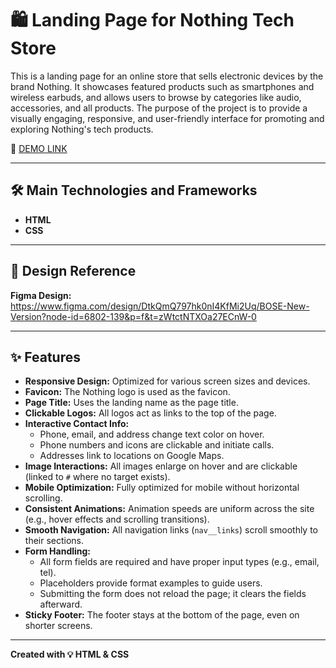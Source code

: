 # 🛍 Landing Page for Nothing Tech Store

This is a landing page for an online store that sells electronic devices by the brand Nothing. It showcases featured products such as smartphones and wireless earbuds, and allows users to browse by categories like audio, accessories, and all products. The purpose of the project is to provide a visually engaging, responsive, and user-friendly interface for promoting and exploring Nothing's tech products.

🔗 [DEMO LINK](https://olhakostovetska.github.io/Landing-Page/)

---

## 🛠 Main Technologies and Frameworks
- **HTML**
- **CSS**

---

## 🎨 Design Reference
**Figma Design:**  
https://www.figma.com/design/DtkQmQ797hk0nI4KfMi2Uq/BOSE-New-Version?node-id=6802-139&p=f&t=zWtctNTXOa27ECnW-0

---

## ✨ Features

- **Responsive Design:** Optimized for various screen sizes and devices.
- **Favicon:** The Nothing logo is used as the favicon.
- **Page Title:** Uses the landing name as the page title.
- **Clickable Logos:** All logos act as links to the top of the page.
- **Interactive Contact Info:**
  - Phone, email, and address change text color on hover.
  - Phone numbers and icons are clickable and initiate calls.
  - Addresses link to locations on Google Maps.
- **Image Interactions:** All images enlarge on hover and are clickable (linked to `#` where no target exists).
- **Mobile Optimization:** Fully optimized for mobile without horizontal scrolling.
- **Consistent Animations:** Animation speeds are uniform across the site (e.g., hover effects and scrolling transitions).
- **Smooth Navigation:** All navigation links (`nav__links`) scroll smoothly to their sections.
- **Form Handling:**
  - All form fields are required and have proper input types (e.g., email, tel).
  - Placeholders provide format examples to guide users.
  - Submitting the form does not reload the page; it clears the fields afterward.
- **Sticky Footer:** The footer stays at the bottom of the page, even on shorter screens.

---

**Created with 💡 HTML & CSS**
